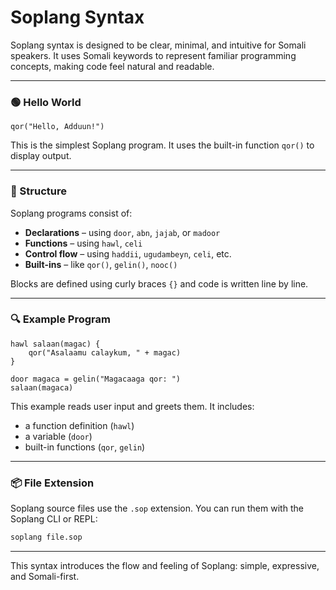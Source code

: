 # Soplang Syntax

Soplang syntax is designed to be clear, minimal, and intuitive for Somali speakers. It uses Somali keywords to represent familiar programming concepts, making code feel natural and readable.

---

### 🟢 Hello World

```sop
qor("Hello, Adduun!")
```

This is the simplest Soplang program. It uses the built-in function `qor()` to display output.

---

### 🧱 Structure

Soplang programs consist of:

- **Declarations** – using `door`, `abn`, `jajab`, or `madoor`
- **Functions** – using `hawl`, `celi`
- **Control flow** – using `haddii`, `ugudambeyn`, `celi`, etc.
- **Built-ins** – like `qor()`, `gelin()`, `nooc()`

Blocks are defined using curly braces `{}` and code is written line by line.

---

### 🔍 Example Program

```sop
hawl salaan(magac) {
    qor("Asalaamu calaykum, " + magac)
}

door magaca = gelin("Magacaaga qor: ")
salaan(magaca)
```

This example reads user input and greets them. It includes:

- a function definition (`hawl`)
- a variable (`door`)
- built-in functions (`qor`, `gelin`)

---

### 📦 File Extension

Soplang source files use the `.sop` extension. You can run them with the Soplang CLI or REPL:

```bash
soplang file.sop
```

---

This syntax introduces the flow and feeling of Soplang: simple, expressive, and Somali-first.
